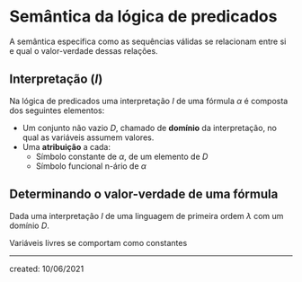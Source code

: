 # Semântica da lógica de predicados
A semântica especifica como as sequências válidas se relacionam entre si e qual o valor-verdade dessas relações.

## Interpretação ($I$)
Na lógica de predicados uma interpretação $I$ de uma fórmula $\alpha$ é composta dos seguintes elementos:
- Um conjunto não vazio $D$, chamado de **domínio** da interpretação, no qual as variáveis assumem valores.
- Uma **atribuição** a cada:
  - Símbolo constante de $\alpha$, de um elemento de $D$
  - Símbolo funcional n-ário de $\alpha$

## Determinando o valor-verdade de uma fórmula
Dada uma interpretação $I$ de uma linguagem de primeira ordem $\lambda$ com um domínio $D$.

Variáveis livres se comportam como constantes

---

created: 10/06/2021
